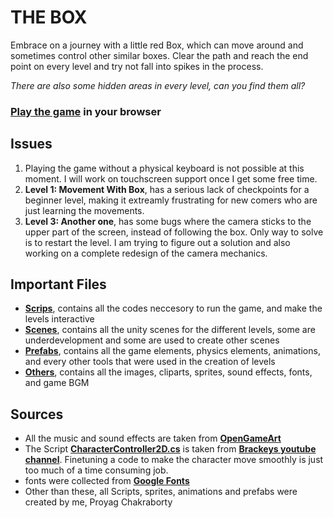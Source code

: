 # **THE BOX**

Embrace on a journey with a little red Box, which can move around and sometimes control other similar boxes. Clear the path and reach the end point on every level and try not fall into spikes in the process. 

_There are also some hidden areas in every level, can you find them all?_

### **[Play the game](https://protonx01.github.io/The-Box-origin/)** in your browser 

## Issues
1. Playing the game without a physical keyboard is not possible at this moment. I will work on touchscreen support once I get some free time.
2. **Level 1: Movement With Box**, has a serious lack of checkpoints for a beginner level, making it extreamly frustrating for new comers who are just learning the movements.
3. **Level 3: Another one**, has some bugs where the camera sticks to the upper part of the screen, instead of following the box. Only way to solve is to restart the level. I am trying to figure out a solution and also working on a complete redesign of the camera mechanics.


## Important Files
- **[Scrips](/Assets/Scripts/)**, contains all the codes neccesory to run the game, and make the levels interactive
- **[Scenes](/Assets/Scenes/)**, contains all the unity scenes for the different levels, some are underdevelopment and some are used to create other scenes
- **[Prefabs](/Assets/Prefabs/)**, contains all the game elements, physics elements, animations, and every other tools that were used in the creation of levels
- **[Others](/Assets/Others/)**, contains all the images, cliparts, sprites, sound effects, fonts, and game BGM

## Sources
- All the music and sound effects are taken from **[OpenGameArt](http://opengameart.org)**
- The Script **[CharacterController2D.cs](/Assets/Scripts/CharacterController2D.cs)** is taken from **[Brackeys youtube channel](https://www.youtube.com/channel/UCYbK_tjZ2OrIZFBvU6CCMiA)**. Finetuning a code to make the character move smoothly is just too much of a time consuming job.
- fonts were collected from **[Google Fonts](http://fonts.google.com)**
- Other than these, all Scripts, sprites, animations and prefabs were created by me, Proyag Chakraborty
